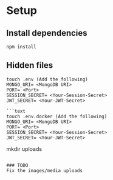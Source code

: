 # Setup

## Install dependencies
```text
npm install
```

## Hidden files
```text
touch .env (Add the following)
MONGO_URI= <MongoDB URI>
PORT= <Port>
SESSION_SECRET= <Your-Session-Secret>
JWT_SECRET= <Your-JWT-Secret>

```text
touch .env.docker (Add the following)
MONGO_URI= <MongoDB URI>
PORT= <Port>
SESSION_SECRET= <Your-Session-Secret>
JWT_SECRET= <Your-JWT-Secret>

```

mkdir uploads
```

### TODO
Fix the images/media uploads